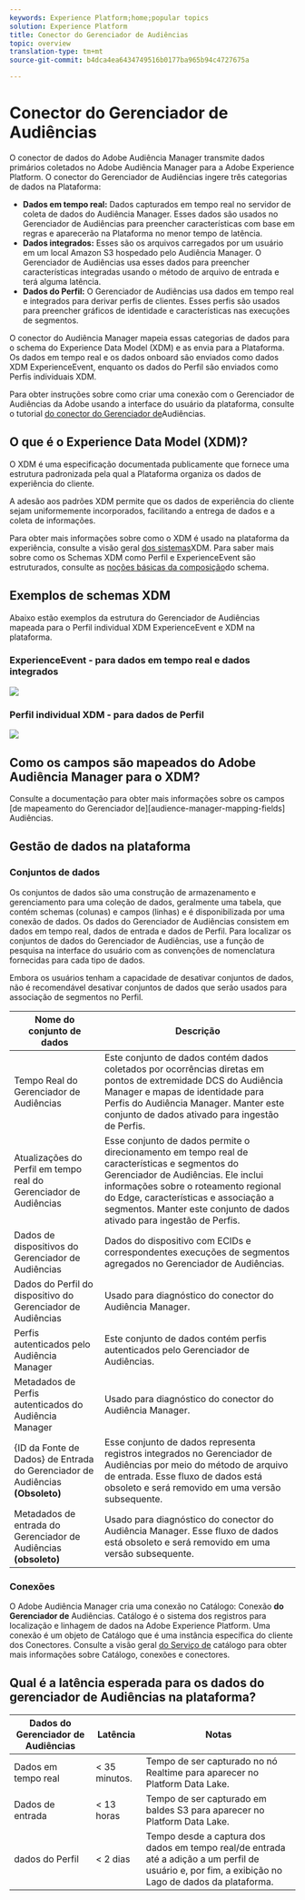 ```yaml
---
keywords: Experience Platform;home;popular topics
solution: Experience Platform
title: Conector do Gerenciador de Audiências
topic: overview
translation-type: tm+mt
source-git-commit: b4dca4ea6434749516b0177ba965b94c4727675a

---
```



# Conector do Gerenciador de Audiências

O conector de dados do Adobe Audiência Manager transmite dados primários coletados no Adobe Audiência Manager para a Adobe Experience Platform. O conector do Gerenciador de Audiências ingere três categorias de dados na Plataforma:

- **Dados em tempo real:** Dados capturados em tempo real no servidor de coleta de dados do Audiência Manager. Esses dados são usados no Gerenciador de Audiências para preencher características com base em regras e aparecerão na Plataforma no menor tempo de latência.
- **Dados integrados:** Esses são os arquivos carregados por um usuário em um local Amazon S3 hospedado pelo Audiência Manager. O Gerenciador de Audiências usa esses dados para preencher características integradas usando o método de arquivo de entrada e terá alguma latência.
- **Dados do Perfil:** O Gerenciador de Audiências usa dados em tempo real e integrados para derivar perfis de clientes. Esses perfis são usados para preencher gráficos de identidade e características nas execuções de segmentos.

O conector do Audiência Manager mapeia essas categorias de dados para o schema do Experience Data Model (XDM) e as envia para a Plataforma. Os dados em tempo real e os dados onboard são enviados como dados XDM ExperienceEvent, enquanto os dados do Perfil são enviados como Perfis individuais XDM.

Para obter instruções sobre como criar uma conexão com o Gerenciador de Audiências da Adobe usando a interface do usuário da plataforma, consulte o tutorial [do conector do Gerenciador de](https://www.adobe.io/apis/experienceplatform/home/tutorials/sources-ui-tutorials.html#!api-specification/markdown/narrative/tutorials/sources_tutorial/ui/adobe-applications/aam-ui-tutorial.md)Audiências.

## O que é o Experience Data Model (XDM)?

O XDM é uma especificação documentada publicamente que fornece uma estrutura padronizada pela qual a Plataforma organiza os dados de experiência do cliente.

A adesão aos padrões XDM permite que os dados de experiência do cliente sejam uniformemente incorporados, facilitando a entrega de dados e a coleta de informações.

Para obter mais informações sobre como o XDM é usado na plataforma da experiência, consulte a visão geral [dos sistemas](../../../xdm/home.md)XDM. Para saber mais sobre como os Schemas XDM como Perfil e ExperienceEvent são estruturados, consulte as [noções básicas da composição](../../../xdm/schema/composition.md)do schema.

## Exemplos de schemas XDM

Abaixo estão exemplos da estrutura do Gerenciador de Audiências mapeada para o Perfil individual XDM ExperienceEvent e XDM na plataforma.

### ExperienceEvent - para dados em tempo real e dados integrados

![](images/aam-experience-events-for-dcs-and-onboarding-data.png)

### Perfil individual XDM - para dados de Perfil

![](images/aam-profile-xdm-for-profile-data.png)

## Como os campos são mapeados do Adobe Audiência Manager para o XDM?

Consulte a documentação para obter mais informações sobre os campos [de mapeamento do Gerenciador de][audience-manager-mapping-fields] Audiências.

## Gestão de dados na plataforma

### Conjuntos de dados

Os conjuntos de dados são uma construção de armazenamento e gerenciamento para uma coleção de dados, geralmente uma tabela, que contém schemas (colunas) e campos (linhas) e é disponibilizada por uma conexão de dados. Os dados do Gerenciador de Audiências consistem em dados em tempo real, dados de entrada e dados de Perfil. Para localizar os conjuntos de dados do Gerenciador de Audiências, use a função de pesquisa na interface do usuário com as convenções de nomenclatura fornecidas para cada tipo de dados.

Embora os usuários tenham a capacidade de desativar conjuntos de dados, não é recomendável desativar conjuntos de dados que serão usados para associação de segmentos no Perfil.

| Nome do conjunto de dados | Descrição |
| ------------ | ----------- |
| Tempo Real do Gerenciador de Audiências | Este conjunto de dados contém dados coletados por ocorrências diretas em pontos de extremidade DCS do Audiência Manager e mapas de identidade para Perfis do Audiência Manager. Manter este conjunto de dados ativado para ingestão de Perfis. |
| Atualizações do Perfil em tempo real do Gerenciador de Audiências | Esse conjunto de dados permite o direcionamento em tempo real de características e segmentos do Gerenciador de Audiências. Ele inclui informações sobre o roteamento regional do Edge, características e associação a segmentos. Manter este conjunto de dados ativado para ingestão de Perfis. |
| Dados de dispositivos do Gerenciador de Audiências | Dados do dispositivo com ECIDs e correspondentes execuções de segmentos agregados no Gerenciador de Audiências. |
| Dados do Perfil do dispositivo do Gerenciador de Audiências | Usado para diagnóstico do conector do Audiência Manager. |
| Perfis autenticados pelo Audiência Manager | Este conjunto de dados contém perfis autenticados pelo Gerenciador de Audiências. |
| Metadados de Perfis autenticados do Audiência Manager | Usado para diagnóstico do conector do Audiência Manager. |
| {ID da Fonte de Dados} de Entrada do Gerenciador de Audiências **(Obsoleto)** | Esse conjunto de dados representa registros integrados no Gerenciador de Audiências por meio do método de arquivo de entrada. Esse fluxo de dados está obsoleto e será removido em uma versão subsequente. |
| Metadados de entrada do Gerenciador de Audiências **(obsoleto)** | Usado para diagnóstico do conector do Audiência Manager. Esse fluxo de dados está obsoleto e será removido em uma versão subsequente. |

### Conexões

O Adobe Audiência Manager cria uma conexão no Catálogo: Conexão **do Gerenciador de** Audiências. Catálogo é o sistema dos registros para localização e linhagem de dados na Adobe Experience Platform. Uma conexão é um objeto de Catálogo que é uma instância específica do cliente dos Conectores. Consulte a visão geral [do Serviço de](../../../catalog/home.md) catálogo para obter mais informações sobre Catálogo, conexões e conectores.

## Qual é a latência esperada para os dados do gerenciador de Audiências na plataforma?

| Dados do Gerenciador de Audiências | Latência | Notas |
| --- | --- | --- |
| Dados em tempo real | &lt; 35 minutos. | Tempo de ser capturado no nó Realtime para aparecer no Platform Data Lake. |
| Dados de entrada | &lt; 13 horas | Tempo de ser capturado em baldes S3 para aparecer no Platform Data Lake. |
| dados do Perfil | &lt; 2 dias | Tempo desde a captura dos dados em tempo real/de entrada até a adição a um perfil de usuário e, por fim, a exibição no Lago de dados da plataforma. |